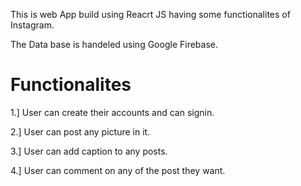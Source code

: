 This is web App build using Reacrt JS having some functionalites of Instagram.

The Data base is handeled using Google Firebase.

# Functionalites
1.] User can create their accounts and can signin.

2.] User can post any picture in it.

3.] User can add caption to any posts.

4.] User can comment on any of the post they want.  

